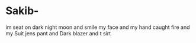 # Sakib-
im seat on dark night moon and smile my face and my hand caught fire and my Suit jens pant and Dark blazer and t sirt 
